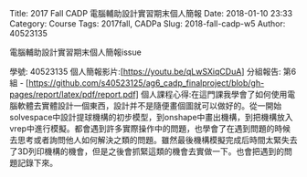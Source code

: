 Title: 2017 Fall CADP 電腦輔助設計實習期末個人簡報
Date: 2018-01-10 23:33
Category: Course
Tags: 2017fall, CADPa
Slug: 2018-fall-cadp-w5
Author: 40523135

電腦輔助設計實習期末個人簡報issue

<!-- PELICAN_END_SUMMARY -->

學號: 40523135
個人簡報影片:[https://youtu.be/qLwSXiqCDuA]
分組報告:
第6 組 - [https://github.com/s40523125/ag6_cadp_finalproject/blob/gh-pages/report/latex/pdf/report.pdf]
個人課程心得:在這門課我學會了如何使用電腦軟體去實體設計一個東西，設計并不是隨便畫個圖就可以做好的。從一開始solvespace中設計提球機構的初步模型，到onshape中畫出機構，到把機構放入vrep中進行模擬。都會遇到許多實際操作中的問題，也學會了在遇到問題的時候去思考或者詢問他人如何解決之類的問題。雖然最後機構模擬完成后時間太緊失去了3D列印機構的機會，但是之後會抓緊這類的機會去實做一下。也會把遇到的問題記錄下來。